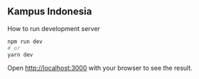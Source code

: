 ## Kampus Indonesia

How to run development server

```bash
npm run dev
# or
yarn dev
```

Open [http://localhost:3000](http://localhost:3000) with your browser to see the result.
